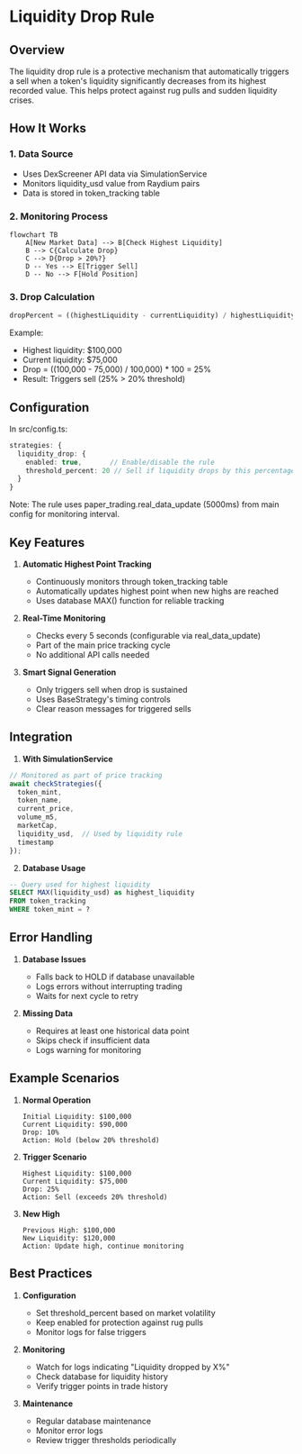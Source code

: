 # Liquidity Drop Rule

## Overview
The liquidity drop rule is a protective mechanism that automatically triggers a sell when a token's liquidity significantly decreases from its highest recorded value. This helps protect against rug pulls and sudden liquidity crises.

## How It Works

### 1. Data Source
- Uses DexScreener API data via SimulationService
- Monitors liquidity_usd value from Raydium pairs
- Data is stored in token_tracking table

### 2. Monitoring Process
```mermaid
flowchart TB
    A[New Market Data] --> B[Check Highest Liquidity]
    B --> C{Calculate Drop}
    C --> D{Drop > 20%?}
    D -- Yes --> E[Trigger Sell]
    D -- No --> F[Hold Position]
```

### 3. Drop Calculation
```typescript
dropPercent = ((highestLiquidity - currentLiquidity) / highestLiquidity) * 100
```

Example:
- Highest liquidity: $100,000
- Current liquidity: $75,000
- Drop = ((100,000 - 75,000) / 100,000) * 100 = 25%
- Result: Triggers sell (25% > 20% threshold)

## Configuration

In src/config.ts:
```typescript
strategies: {
  liquidity_drop: {
    enabled: true,       // Enable/disable the rule
    threshold_percent: 20 // Sell if liquidity drops by this percentage
  }
}
```

Note: The rule uses paper_trading.real_data_update (5000ms) from main config for monitoring interval.

## Key Features

1. **Automatic Highest Point Tracking**
   - Continuously monitors through token_tracking table
   - Automatically updates highest point when new highs are reached
   - Uses database MAX() function for reliable tracking

2. **Real-Time Monitoring**
   - Checks every 5 seconds (configurable via real_data_update)
   - Part of the main price tracking cycle
   - No additional API calls needed

3. **Smart Signal Generation**
   - Only triggers sell when drop is sustained
   - Uses BaseStrategy's timing controls
   - Clear reason messages for triggered sells

## Integration

1. **With SimulationService**
```typescript
// Monitored as part of price tracking
await checkStrategies({
  token_mint,
  token_name,
  current_price,
  volume_m5,
  marketCap,
  liquidity_usd,  // Used by liquidity rule
  timestamp
});
```

2. **Database Usage**
```sql
-- Query used for highest liquidity
SELECT MAX(liquidity_usd) as highest_liquidity 
FROM token_tracking 
WHERE token_mint = ?
```

## Error Handling

1. **Database Issues**
   - Falls back to HOLD if database unavailable
   - Logs errors without interrupting trading
   - Waits for next cycle to retry

2. **Missing Data**
   - Requires at least one historical data point
   - Skips check if insufficient data
   - Logs warning for monitoring

## Example Scenarios

1. **Normal Operation**
   ```
   Initial Liquidity: $100,000
   Current Liquidity: $90,000
   Drop: 10%
   Action: Hold (below 20% threshold)
   ```

2. **Trigger Scenario**
   ```
   Highest Liquidity: $100,000
   Current Liquidity: $75,000
   Drop: 25%
   Action: Sell (exceeds 20% threshold)
   ```

3. **New High**
   ```
   Previous High: $100,000
   New Liquidity: $120,000
   Action: Update high, continue monitoring
   ```

## Best Practices

1. **Configuration**
   - Set threshold_percent based on market volatility
   - Keep enabled for protection against rug pulls
   - Monitor logs for false triggers

2. **Monitoring**
   - Watch for logs indicating "Liquidity dropped by X%"
   - Check database for liquidity history
   - Verify trigger points in trade history

3. **Maintenance**
   - Regular database maintenance
   - Monitor error logs
   - Review trigger thresholds periodically